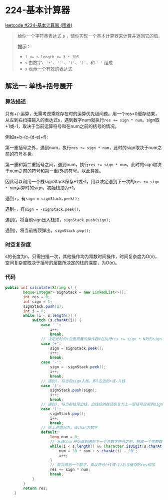 # 224-基本计算器

[leetcode #224-基本计算器 (困难)](https://leetcode-cn.com/problems/basic-calculator/)

> 给你一个字符串表达式 s ，请你实现一个基本计算器来计算并返回它的值。
>
> **提示：**
>
> - `1 <= s.length <= 3 * 105`
> - `s` 由数字、`'+'`、`'-'`、`'('`、`')'`、和 `' '` 组成
> - `s` 表示一个有效的表达式

## 解法一: 单栈+括号展开

### 算法描述

只有+/-运算，无需考虑乘除存在时的运算优先级问题。用一个res=0缓存结果，从左到右扫描输入的表达式s，遇到数字num就执行`res += sign * num`。sign取+1或-1，取决于当前运算符号和在num之前的括号的情况。

例如a+b-(c-(d-e)+f):

第一重括号之外，遇到num，执行`res += sign * num`，此时的sign取决于num之前的符号本身。

第一重和第二重括号之间，遇到num，执行`res += sign * num`，此时的sign取决于num之前的符号和第一重(外的符号。以此类推。

因此可以利用一个栈signStack保存+1或-1，用以决定遇到下一次的`res += sign * num`运算时的sign，初始栈顶为+1。

遇到+，有`sign = signStack.peek();`

遇到-，有`sign = -signStack.peek();`

遇到(，将当前sign压入栈顶，`signStack.push(sign);`

遇到)，将当前栈顶弹出，`signStack.pop();`

### 时空复杂度

s的长度为n，只需扫描一次，其他操作均为常数时间操作，时间复杂度为O(n)，空间复杂度取决于括号的层数所决定的栈的深度，为O(n)。

### 代码

```java
public int calculate(String s) {
        Deque<Integer> signStack = new LinkedList<>();
        int res = 0;
        int sign = 1;
        signStack.push(1);
        int i = 0;
        while (i < s.length()) {
            switch (s.charAt(i)) {
                case ' ': 
                    i++;
                    break;
                // 决定此时的+后面跟着的操作数N在执行res += sign * N时的sign
                case '+':
                    sign = signStack.peek();
                    i++;
                    break;
                case '-':
                    sign = -signStack.peek();
                    i++;
                    break;
                // 遇到(，将当前sign入栈，即(左边的+或-入栈
                case '(':
                    signStack.push(sign);
                    i++;
                    break;
                // 遇到)，将当前栈顶出栈，出栈后的栈顶恢复为上一层括号应用的sign
                case ')':
                    signStack.pop();
                    i++;
                    break;
                // 除上述情况为，该char为数字
                default:
                    long num = 0;
                    // 从该char开始直到遇到下一个非数字符号之前，拼成一个完整数字num
                    while(i < s.length() && Character.isDigit(s.charAt(i))) {
                        num = 10 * num + s.charAt(i) - '0';
                        i++;
                    }
                    // 每次得到一个数字，乘以符号(+1或-1)后与缓存的res相加
                    res += sign * num;
                    break;  
            }
        }
        return res;
    }
```
